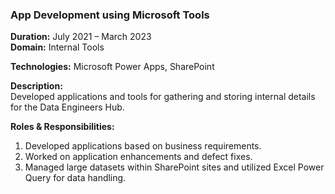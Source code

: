 ### App Development using Microsoft Tools  
**Duration:** July 2021 – March 2023  
**Domain:** Internal Tools  

**Technologies:** Microsoft Power Apps, SharePoint  

**Description:**  
Developed applications and tools for gathering and storing internal details for the Data Engineers Hub.

**Roles & Responsibilities:**  
1. Developed applications based on business requirements.  
2. Worked on application enhancements and defect fixes.  
3. Managed large datasets within SharePoint sites and utilized Excel Power Query for data handling.

